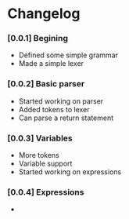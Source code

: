 # Changelog

### [0.0.1] Begining
  - Defined some simple grammar
  - Made a simple lexer
### [0.0.2] Basic parser
  - Started working on parser
  - Added tokens to lexer
  - Can parse a return statement
### [0.0.3] Variables
  - More tokens
  - Variable support
  - Started working on expressions
### [0.0.4] Expressions
  - 